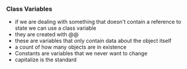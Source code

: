 ### Class Variables

- if we are dealing with something that doesn't contain a reference to state we can use a class variable
- they are created with @@
- these are variables that only contain data about the object itself
- a count of how many objects are in existence
- Constants are variables that we never want to change
- capitalize is the standard
